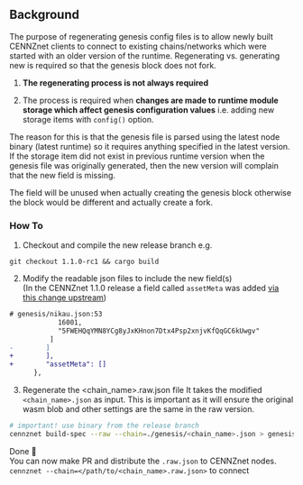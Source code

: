 ## Background
The purpose of regenerating genesis config files is to allow newly built CENNZnet clients to connect to existing chains/networks which were started with an older version of the runtime.
Regenerating vs. generating new is required so that the genesis block does not fork.

1) **The regenerating process is not always required**

2) The process is required when **changes are made to runtime module storage which affect genesis configuration values** i.e. adding new storage items with `config()` option.

The reason for this is that the genesis file is parsed using the latest node binary (latest runtime) so it requires anything specified in the latest version. If the storage item did not exist in previous runtime version when the genesis file was originally generated, then the new version will complain that the new field is missing.

The field will be unused when actually creating the genesis block otherwise the block would be different and actually create a fork.

### How To
1) Checkout and compile the new release branch e.g.
```
git checkout 1.1.0-rc1 && cargo build
```

2) Modify the readable json files to include the new field(s)  
(In the CENNZnet 1.1.0 release a field called `assetMeta` was added
[via this change upstream](https://github.com/plugblockchain/plug-blockchain/pull/93))
```diff
# genesis/nikau.json:53
            16001,
            "5FWEHQqYMN8YCg8yJxKHnon7Dtx4Psp2xnjvKfQqGC6kUwgv"
          ]
-        ]
+        ],
+        "assetMeta": []
      },
```

3) Regenerate the \<chain_name\>.raw.json file
It takes the modified `<chain_name>.json` as input. This is important as it will ensure the original wasm blob and other settings
are the same in the raw version.
```bash
# important! use binary from the release branch
cennznet build-spec --raw --chain=./genesis/<chain_name>.json > genesis/<chain_name>.raw.json
```

Done 🎉  
You can now make PR and distribute the `.raw.json` to CENNZnet nodes.  
`cennznet --chain=</path/to/<chain_name>.raw.json>` to connect